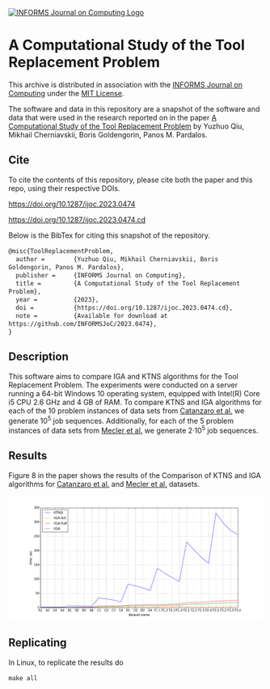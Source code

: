 [![INFORMS Journal on Computing Logo](https://INFORMSJoC.github.io/logos/INFORMS_Journal_on_Computing_Header.jpg)](https://pubsonline.informs.org/journal/ijoc)

# A Computational Study of the Tool Replacement Problem

This archive is distributed in association with the [INFORMS Journal on
Computing](https://pubsonline.informs.org/journal/ijoc) under the [MIT License](LICENSE).

The software and data in this repository are a snapshot of the software and data
that were used in the research reported on in the paper 
[A Computational Study of the Tool Replacement Problem](https://doi.org/10.1287/ijoc.2023.0474) by Yuzhuo Qiu, Mikhail Cherniavskii, Boris Goldengorin, Panos M. Pardalos.  

## Cite

To cite the contents of this repository, please cite both the paper and this repo, using their respective DOIs.

https://doi.org/10.1287/ijoc.2023.0474

https://doi.org/10.1287/ijoc.2023.0474.cd

Below is the BibTex for citing this snapshot of the repository.

```
@misc{ToolReplacementProblem,
  author =        {Yuzhuo Qiu, Mikhail Cherniavskii, Boris Goldengorin, Panos M. Pardalos},
  publisher =     {INFORMS Journal on Computing},
  title =         {A Computational Study of the Tool Replacement Problem},
  year =          {2023},
  doi =           {https://doi.org/10.1287/ijoc.2023.0474.cd},
  note =          {Available for download at https://github.com/INFORMSJoC/2023.0474},
} 
```

## Description

This software aims to compare IGA and KTNS algorithms for the Tool Replacement Problem.
The experiments were conducted on a server running a 64-bit Windows 10 operating system, equipped with Intel(R) Core i5 CPU 2.6 GHz and 4 GB of RAM.
To compare KTNS and IGA algorithms for each of the 10 problem instances of data sets
from [Catanzaro et al.](https://doi.org/10.1016/j.ejor.2015.02.018) we generate 10<sup>5</sup> job sequences. Additionally, for each of the 5
problem instances of data sets from [Mecler et al.](https://doi.org/10.1016/j.cor.2020.105153) we generate 2·10<sup>5</sup> job sequences.
## Results

Figure 8 in the paper shows the results of the Comparison of KTNS and IGA algorithms for [Catanzaro et al.](https://doi.org/10.1016/j.ejor.2015.02.018) and [Mecler et al.](https://doi.org/10.1016/j.cor.2020.105153) datasets.

![Figure 1](results/results.png)

## Replicating

In Linux, to replicate the results do

```
make all
```
